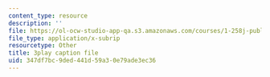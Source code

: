```yaml
---
content_type: resource
description: ''
file: https://ol-ocw-studio-app-qa.s3.amazonaws.com/courses/1-258j-public-transportation-systems-spring-2017/347df7bc9ded441d59a30e79ade3ec36_CJehtdXHR7Q.srt
file_type: application/x-subrip
resourcetype: Other
title: 3play caption file
uid: 347df7bc-9ded-441d-59a3-0e79ade3ec36
---
```

